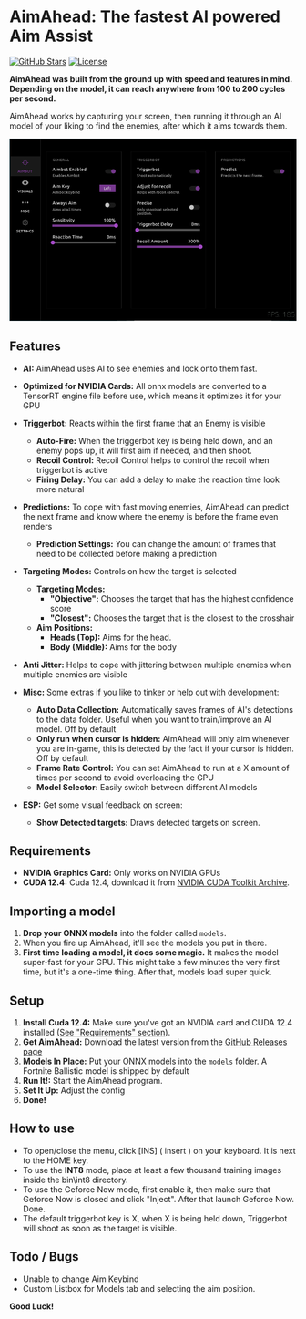 # AimAhead: The fastest AI powered Aim Assist

[![GitHub Stars](https://img.shields.io/github/stars/ShufflePerson/AimAhead?style=social)](https://github.com/ShufflePerson/AimAhead)
[![License](https://img.shields.io/badge/License-GNU-brightgreen)](LICENSE)

**AimAhead was built from the ground up with speed and features in mind. Depending on the model, it can reach anywhere from 100 to 200 cycles per second.**

AimAhead works by capturing your screen, then running it through an AI model of your liking to find the enemies, after which it aims towards them.

![AimAhead Tab](github/images/aimbot.png)

## Features

*   **AI:**  AimAhead uses AI to see enemies and lock onto them fast.
*   **Optimized for NVIDIA Cards:**  All onnx models are converted to a TensorRT engine file before use, which means it optimizes it for your GPU
*   **Triggerbot:** Reacts within the first frame that an Enemy is visible

    *   **Auto-Fire:** When the triggerbot key is being held down, and an enemy pops up, it will first aim if needed, and then shoot.
    *   **Recoil Control:**  Recoil Control helps to control the recoil when triggerbot is active
    *   **Firing Delay:** You can add a delay to make the reaction time look more natural

*   **Predictions:**  To cope with fast moving enemies, AimAhead can predict the next frame and know where the enemy is before the frame even renders
    *   **Prediction Settings:** You can change the amount of frames that need to be collected before making a prediction

*   **Targeting Modes:**  Controls on how the target is selected

    *   **Targeting Modes:**
        *   **"Objective":** Chooses the target that has the highest confidence score
        *   **"Closest":**  Chooses the target that is the closest to the crosshair
    *   **Aim Positions:**
        *   **Heads (Top):**  Aims for the head.
        *   **Body (Middle):**  Aims for the body

*   **Anti Jitter:** Helps to cope with jittering between multiple enemies when multiple enemies are visible

*   **Misc:**  Some extras if you like to tinker or help out with development:

    *   **Auto Data Collection:**  Automatically saves frames of AI's detections to the data folder. Useful when you want to train/improve an AI model. Off by default
    *   **Only run when cursor is hidden:** AimAhead will only aim whenever you are in-game, this is detected by the fact if your cursor is hidden. Off by default
    *   **Frame Rate Control:**  You can set AimAhead to run at a X amount of times per second to avoid overloading the GPU
    *   **Model Selector:**  Easily switch between different AI models

*   **ESP:**  Get some visual feedback on screen:

    *   **Show Detected targets:**  Draws detected targets on  screen.

## Requirements

*   **NVIDIA Graphics Card:**  Only works on NVIDIA GPUs
*   **CUDA 12.4:**  Cuda 12.4, download it from [NVIDIA CUDA Toolkit Archive](developer.nvidia.com/cuda-12-4-0-download-archive).

## Importing a model

1.  **Drop your ONNX models** into the folder called `models`.
2.  When you fire up AimAhead, it'll see the models you put in there.
3.  **First time loading a model, it does some magic.**  It makes the model super-fast for your GPU. This might take a few minutes the very first time, but it's a one-time thing. After that, models load super quick.

## Setup

1.  **Install Cuda 12.4:** Make sure you've got an NVIDIA card and CUDA 12.4 installed ([See "Requirements" section](#Requirements)).
2.  **Get AimAhead:** Download the latest version from the [GitHub Releases page](https://github.com/ShufflePerson/AimAhead/releases)
3.  **Models In Place:**  Put your ONNX models into the `models` folder. A Fortnite Ballistic model is shipped by default
4.  **Run It!:**  Start the AimAhead program.
5.  **Set It Up:**  Adjust the config
6.  **Done!**

## How to use

*   To open/close the menu, click [INS] ( insert ) on your keyboard. It is next to the HOME key.
*   To use the **INT8** mode, place at least a few thousand training images inside the bin\int8 directory. 
*   To use the Geforce Now mode, first enable it, then make sure that Geforce Now is closed and click "Inject". After that launch Geforce Now. Done.
*   The default triggerbot key is X, when X is being held down, Triggerbot will shoot as soon as the target is visible.


## Todo / Bugs
*   Unable to change Aim Keybind
*   Custom Listbox for Models tab and selecting the aim position.

**Good Luck!**